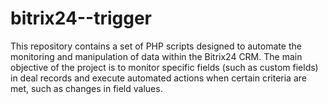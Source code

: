 # bitrix24--trigger
This repository contains a set of PHP scripts designed to automate the monitoring and manipulation of data within the Bitrix24 CRM. The main objective of the project is to monitor specific fields (such as custom fields) in deal records and execute automated actions when certain criteria are met, such as changes in field values.
